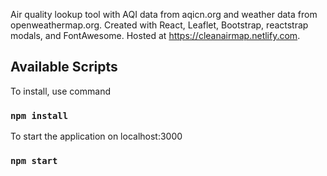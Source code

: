 Air quality lookup tool with AQI data from aqicn.org and weather data from openweathermap.org.
Created with React, Leaflet, Bootstrap, reactstrap modals, and FontAwesome.
Hosted at https://cleanairmap.netlify.com.

## Available Scripts

To install, use command

### `npm install`

To start the application on localhost:3000

### `npm start`
